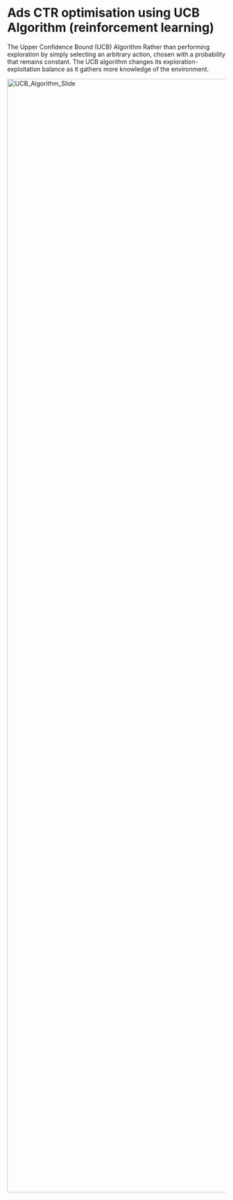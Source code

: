 # Ads CTR optimisation using UCB Algorithm (reinforcement learning)

The Upper Confidence Bound (UCB) Algorithm
Rather than performing exploration by simply selecting an arbitrary action, chosen with a probability that remains constant. The UCB algorithm changes its exploration-exploitation balance as it gathers more knowledge of the environment.

<img width="2560" alt="UCB_Algorithm_Slide" src="https://user-images.githubusercontent.com/89596037/205924055-5836d61a-6e61-4cb5-99a4-644a02c1cf19.png">
